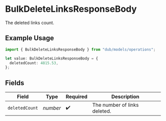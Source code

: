 # BulkDeleteLinksResponseBody

The deleted links count.

## Example Usage

```typescript
import { BulkDeleteLinksResponseBody } from "dub/models/operations";

let value: BulkDeleteLinksResponseBody = {
  deletedCount: 4815.53,
};
```

## Fields

| Field                        | Type                         | Required                     | Description                  |
| ---------------------------- | ---------------------------- | ---------------------------- | ---------------------------- |
| `deletedCount`               | *number*                     | :heavy_check_mark:           | The number of links deleted. |
